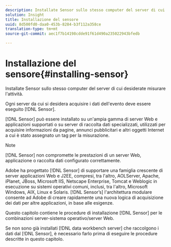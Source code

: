 ```yaml
---
description: Installate Sensor sullo stesso computer del server di cui desiderate misurare l'attività.
solution: Insight
title: Installazione del sensore
uuid: 8d500fd0-daa0-453b-8284-b3f112a358ce
translation-type: tm+mt
source-git-commit: aec1f7b14198cdde91f61d490a235022943bfedb

---
```



# Installazione del sensore{#installing-sensor}

Installate Sensor sullo stesso computer del server di cui desiderate misurare l&#39;attività.

Ogni server da cui si desidera acquisire i dati dell&#39;evento deve essere eseguito [!DNL Sensor].

[!DNL Sensor] può essere installato su un&#39;ampia gamma di server Web e applicazioni supportati o su server di raccolta dati specializzati, utilizzati per acquisire informazioni da pagine, annunci pubblicitari e altri oggetti Internet a cui è stato assegnato un tag per la misurazione.

>[!NOTE]
>
>[!DNL Sensor] non compromette le prestazioni di un server Web, applicazione o raccolta dati configurato correttamente.

Adobe ha progettato [!DNL Sensor] di supportare una famiglia crescente di server applicazioni Web e J2EE, compresi, tra l&#39;altro, AOLServer, Apache, iPlanet, JBoss, Microsoft IIS, Netscape Enterprise, Tomcat e Weblogic in esecuzione su sistemi operativi comuni, inclusi, tra l&#39;altro, Microsoft Windows, AIX, Linux e Solaris. [!DNL Sensor’s] l&#39;architettura modulare consente ad Adobe di creare rapidamente una nuova logica di acquisizione dei dati per altre applicazioni, in base alle esigenze.

Questo capitolo contiene le procedure di installazione [!DNL Sensor] per le combinazioni server-sistema operativo/server Web.

Se non sono già installati [!DNL data workbench server] che raccolgono i dati dal [!DNL Sensor], è necessario farlo prima di eseguire le procedure descritte in questo capitolo.
